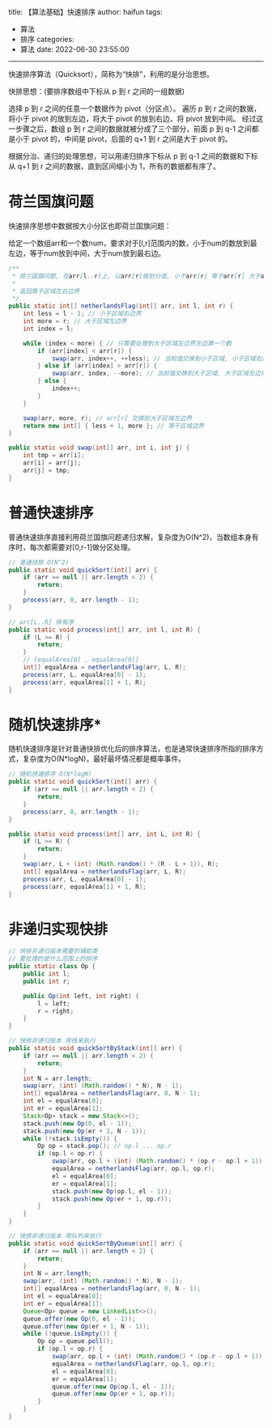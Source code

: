 title: 【算法基础】快速排序
author: haifun
tags:
  - 算法
  - 排序
categories:
  - 算法
date: 2022-06-30 23:55:00

---

快速排序算法（Quicksort），简称为“快排”，利用的是分治思想。

快排思想：(要排序数组中下标从 p 到 r 之间的一组数据)

选择 p 到 r 之间的任意一个数据作为 pivot（分区点）。
遍历 p 到 r 之间的数据，将小于 pivot 的放到左边，将大于 pivot 的放到右边，将 pivot 放到中间。
经过这一步骤之后，数组 p 到 r 之间的数据就被分成了三个部分，前面 p 到 q-1 之间都是小于 pivot 的，中间是 pivot，后面的 q+1 到 r 之间是大于 pivot 的。

根据分治、递归的处理思想，可以用递归排序下标从 p 到 q-1 之间的数据和下标从 q+1 到 r 之间的数据，直到区间缩小为 1，所有的数据都有序了。

# 荷兰国旗问题

快速排序思想中数据按大小分区也即荷兰国旗问题：

给定一个数组arr和一个数num，要求对于[l,r]范围内的数，小于num的数放到最左边，等于num放到中间，大于num放到最右边。

```java
/**
 * 荷兰国旗问题, 在arr[l..r]上, 以arr[r]做划分值, 小于arr[r] 等于arr[r] 大于arr[r]
 *
 * 返回等于区域左右边界
 */
public static int[] netherlandsFlag(int[] arr, int l, int r) {
    int less = l - 1; // 小于区域右边界
    int more = r; // 大于区域左边界
    int index = l;

    while (index < more) { // 只需要处理到大于区域左边界左边第一个数
        if (arr[index] < arr[r]) {
            swap(arr, index++, ++less); // 当前值交换到小于区域, 小于区域右边界+1, index+1
        } else if (arr[index] > arr[r]) {
            swap(arr, index, --more); // 当前值交换到大于区域, 大于区域左边界-1, index不动因为交换过来的值没判断过
        } else {
            index++;
        }
    }

    swap(arr, more, r); // arr[r] 交换到大于区域左边界
    return new int[] { less + 1, more }; // 等于区域边界
}

public static void swap(int[] arr, int i, int j) {
    int tmp = arr[i];
    arr[i] = arr[j];
    arr[j] = tmp;
}
```

# 普通快速排序

普通快速排序直接利用荷兰国旗问题递归求解，复杂度为O(N^2)，当数组本身有序时，每次都需要对[0,r-1]做分区处理。

```java
// 普通快排 O(N^2)
public static void quickSort(int[] arr) {
    if (arr == null || arr.length < 2) {
        return;
    }
    process(arr, 0, arr.length - 1);
}

// arr[L..R] 排有序
public static void process(int[] arr, int l, int R) {
    if (L >= R) {
        return;
    }
    // [equalArea[0] , equalArea[0]]
    int[] equalArea = netherlandsFlag(arr, L, R);
    process(arr, L, equalArea[0] - 1);
    process(arr, equalArea[1] + 1, R);
}
```

# 随机快速排序*

随机快速排序是针对普通快排优化后的排序算法，也是通常快速排序所指的排序方式，复杂度为O(N*logN)，最好最坏情况都是概率事件。

```java
// 随机快速排序 O(N*logN)
public static void quickSort(int[] arr) {
    if (arr == null || arr.length < 2) {
        return;
    }
    process(arr, 0, arr.length - 1);
}

public static void process(int[] arr, int L, int R) {
    if (L >= R) {
        return;
    }
    swap(arr, L + (int) (Math.random() * (R - L + 1)), R);
    int[] equalArea = netherlandsFlag(arr, L, R);
    process(arr, L, equalArea[0] - 1);
    process(arr, equalArea[1] + 1, R);
}
```

# 非递归实现快排

```java
// 快排非递归版本需要的辅助类
// 要处理的是什么范围上的排序
public static class Op {
    public int l;
    public int r;

    public Op(int left, int right) {
        l = left;
        r = right;
    }
}

// 快排非递归版本 用栈来执行
public static void quickSortByStack(int[] arr) {
    if (arr == null || arr.length < 2) {
        return;
    }
    int N = arr.length;
    swap(arr, (int) (Math.random() * N), N - 1);
    int[] equalArea = netherlandsFlag(arr, 0, N - 1);
    int el = equalArea[0];
    int er = equalArea[1];
    Stack<Op> stack = new Stack<>();
    stack.push(new Op(0, el - 1));
    stack.push(new Op(er + 1, N - 1));
    while (!stack.isEmpty()) {
        Op op = stack.pop(); // op.l ... op.r
        if (op.l < op.r) {
            swap(arr, op.l + (int) (Math.random() * (op.r - op.l + 1)), op.r);
            equalArea = netherlandsFlag(arr, op.l, op.r);
            el = equalArea[0];
            er = equalArea[1];
            stack.push(new Op(op.l, el - 1));
            stack.push(new Op(er + 1, op.r));
        }
    }
}

// 快排非递归版本 用队列来执行
public static void quickSortByQueue(int[] arr) {
    if (arr == null || arr.length < 2) {
        return;
    }
    int N = arr.length;
    swap(arr, (int) (Math.random() * N), N - 1);
    int[] equalArea = netherlandsFlag(arr, 0, N - 1);
    int el = equalArea[0];
    int er = equalArea[1];
    Queue<Op> queue = new LinkedList<>();
    queue.offer(new Op(0, el - 1));
    queue.offer(new Op(er + 1, N - 1));
    while (!queue.isEmpty()) {
        Op op = queue.poll();
        if (op.l < op.r) {
            swap(arr, op.l + (int) (Math.random() * (op.r - op.l + 1)), op.r);
            equalArea = netherlandsFlag(arr, op.l, op.r);
            el = equalArea[0];
            er = equalArea[1];
            queue.offer(new Op(op.l, el - 1));
            queue.offer(new Op(er + 1, op.r));
        }
    }
}
```

